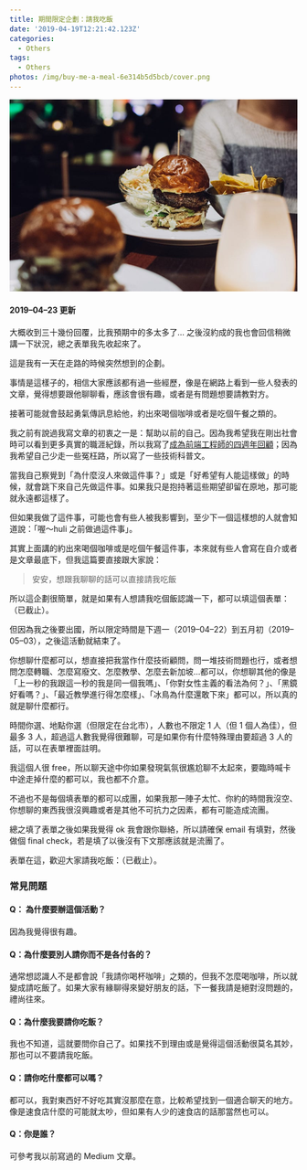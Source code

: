 ```yaml
---
title: 期間限定企劃：請我吃飯
date: '2019-04-19T12:21:42.123Z'
categories:
  - Others
tags:
  - Others
photos: /img/buy-me-a-meal-6e314b5d5bcb/cover.png
---
```


![](/img/buy-me-a-meal-6e314b5d5bcb/0__hk1h8xe53T4xpyQF.jpg)

#### 2019–04–23 更新

大概收到三十幾份回覆，比我預期中的多太多了… 之後沒約成的我也會回信稍微講一下狀況，總之表單我先收起來了。

這是我有一天在走路的時候突然想到的企劃。

事情是這樣子的，相信大家應該都有過一些經歷，像是在網路上看到一些人發表的文章，覺得想要跟他聊聊看，應該會很有趣，或者是有問題想要請教對方。

接著可能就會鼓起勇氣傳訊息給他，約出來喝個咖啡或者是吃個午餐之類的。

我之前有說過我寫文章的初衷之一是：幫助以前的自己。因為我希望我在剛出社會時可以看到更多真實的職涯紀錄，所以我寫了[成為前端工程師的四週年回顧](https://medium.com/hulis-blog/4-years-review-7fb7edc52687?source=friends_link&sk=8a0099e4e8a8245f93ed140444669cd2)；因為我希望自己少走一些冤枉路，所以寫了一些技術科普文。

當我自己察覺到「為什麼沒人來做這件事？」或是「好希望有人能這樣做」的時候，就會跳下來自己先做這件事。如果我只是抱持著這些期望卻留在原地，那可能就永遠都這樣了。

但如果我做了這件事，可能也會有些人被我影響到，至少下一個這樣想的人就會知道說：「喔～huli 之前做過這件事」。

其實上面講的約出來喝個咖啡或是吃個午餐這件事，本來就有些人會寫在自介或者是文章最底下，但我這篇要直接跟大家說：

> 安安，想跟我聊聊的話可以直接請我吃飯

所以這企劃很簡單，就是如果有人想請我吃個飯認識一下，都可以填這個表單：（已截止）。

但因為我之後要出國，所以限定時間是下週一（2019–04–22）到五月初（2019–05–03），之後這活動就結束了。

你想聊什麼都可以，想直接把我當作什麼技術顧問，問一堆技術問題也行，或者想問怎麼轉職、怎麼寫廢文、怎麼教學、怎麼去新加坡…都可以，你想聊其他的像是「上一秒的我跟這一秒的我是同一個我嗎」、「你對女性主義的看法為何？」、「黑鏡好看嗎？」、「最近教學進行得怎麼樣」、「冰鳥為什麼還敢下來」都可以，所以真的就是聊什麼都行。

時間你選、地點你選（但限定在台北市），人數也不限定 1 人（但 1 個人為佳），但最多 3 人，超過這人數我覺得很難聊，可是如果你有什麼特殊理由要超過 3 人的話，可以在表單裡面註明。

我這個人很 free，所以聊天途中你如果發現氣氛很尷尬聊不太起來，要臨時喊卡中途走掉什麼的都可以，我也都不介意。

不過也不是每個填表單的都可以成團，如果我那一陣子太忙、你約的時間我沒空、你想聊的東西我很沒興趣或者是其他不可抗力之因素，都有可能造成流團。

總之填了表單之後如果我覺得 ok 我會跟你聯絡，所以請確保 email 有填對，然後做個 final check，若是填了以後沒有下文那應該就是流團了。

表單在這，歡迎大家請我吃飯：（已截止）。

### 常見問題

#### Q： 為什麼要辦這個活動？

因為我覺得很有趣。

#### Q：為什麼要別人請你而不是各付各的？

通常想認識人不是都會說「我請你喝杯咖啡」之類的，但我不怎麼喝咖啡，所以就變成請吃飯了。如果大家有緣聊得來變好朋友的話，下一餐我請是絕對沒問題的，禮尚往來。

#### Q：為什麼我要請你吃飯？

我也不知道，這就要問你自己了。如果找不到理由或是覺得這個活動很莫名其妙，那也可以不要請我吃飯。

#### Q：請你吃什麼都可以嗎？

都可以，我對東西好不好吃其實沒那麼在意，比較希望找到一個適合聊天的地方。像是速食店什麼的可能就太吵，但如果有人少的速食店的話那當然也可以。

#### Q：你是誰？

可參考我以前寫過的 Medium 文章。